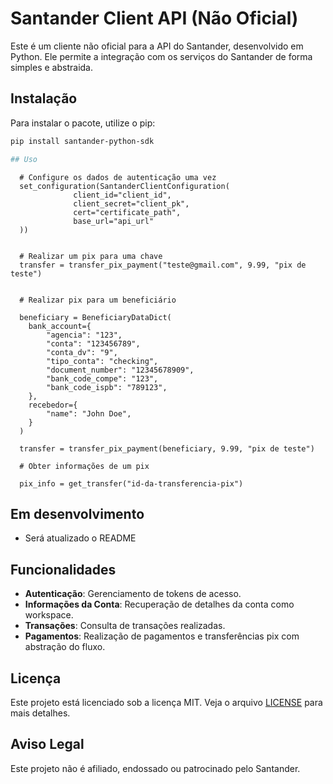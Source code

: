 # Santander Client API (Não Oficial)

Este é um cliente não oficial para a API do Santander, desenvolvido em Python. Ele permite a integração com os serviços do Santander de forma simples e abstraida.

## Instalação

Para instalar o pacote, utilize o pip:

```bash
pip install santander-python-sdk

## Uso
```
```
  # Configure os dados de autenticação uma vez
  set_configuration(SantanderClientConfiguration(
              client_id="client_id",
              client_secret="client_pk",
              cert="certificate_path",
              base_url="api_url"
  ))


  # Realizar um pix para uma chave
  transfer = transfer_pix_payment("teste@gmail.com", 9.99, "pix de teste")


  # Realizar pix para um beneficiário

  beneficiary = BeneficiaryDataDict(
    bank_account={
        "agencia": "123",
        "conta": "123456789",
        "conta_dv": "9",
        "tipo_conta": "checking",
        "document_number": "12345678909",
        "bank_code_compe": "123",
        "bank_code_ispb": "789123",
    },
    recebedor={
        "name": "John Doe",
    }
  )

  transfer = transfer_pix_payment(beneficiary, 9.99, "pix de teste")

  # Obter informações de um pix

  pix_info = get_transfer("id-da-transferencia-pix")

```


## Em desenvolvimento
 - Será atualizado o README

## Funcionalidades

- **Autenticação**: Gerenciamento de tokens de acesso.
- **Informações da Conta**: Recuperação de detalhes da conta como workspace.
- **Transações**: Consulta de transações realizadas.
- **Pagamentos**: Realização de pagamentos e transferências pix com abstração do fluxo.


## Licença

Este projeto está licenciado sob a licença MIT. Veja o arquivo [LICENSE](LICENSE) para mais detalhes.

## Aviso Legal

Este projeto não é afiliado, endossado ou patrocinado pelo Santander.